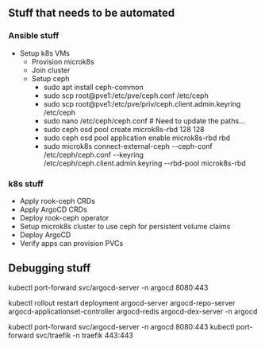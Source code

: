 ## Stuff that needs to be automated

### Ansible stuff

* Setup k8s VMs
    * Provision microk8s
    * Join cluster
    * Setup ceph
        * sudo apt install ceph-common
        * sudo scp root@pve1:/etc/pve/ceph.conf /etc/ceph
        * sudo scp root@pve1:/etc/pve/priv/ceph.client.admin.keyring /etc/ceph
        * sudo nano /etc/ceph/ceph.conf # Need to update the paths...
        * sudo ceph osd pool create microk8s-rbd 128 128
        * sudo ceph osd pool application enable microk8s-rbd rbd
        * sudo microk8s connect-external-ceph --ceph-conf /etc/ceph/ceph.conf --keyring /etc/ceph/ceph.client.admin.keyring --rbd-pool microk8s-rbd


### k8s stuff

* Apply rook-ceph CRDs
* Apply ArgoCD CRDs
* Deploy rook-ceph operator
* Setup microk8s cluster to use ceph for persistent volume claims
* Deploy ArgoCD
* Verify apps can provision PVCs

<!-- * Create the SSH secret?
* kubectl apply -n argocd -f https://raw.githubusercontent.com/argoproj/argo-cd/stable/manifests/install.yaml
* kubectl apply -f apps/argocd.yaml -->


## Debugging stuff

kubectl port-forward svc/argocd-server -n argocd 8080:443

kubectl rollout restart deployment argocd-server argocd-repo-server argocd-applicationset-controller argocd-redis argocd-dex-server -n argocd

kubectl port-forward svc/argocd-server -n argocd 8080:443
kubectl port-forward svc/traefik -n traefik 443:443

